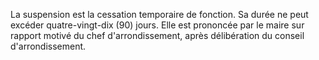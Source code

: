 La suspension est la cessation temporaire de fonction. Sa durée ne peut excéder quatre-vingt-dix (90) jours.
Elle est prononcée par le maire sur rapport motivé du chef d'arrondissement, après délibération du conseil d'arrondissement.
